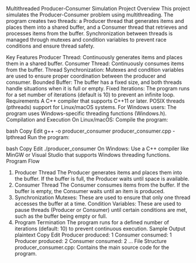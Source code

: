 Multithreaded Producer-Consumer Simulation
Project Overview
This project simulates the Producer-Consumer problem using multithreading. The program creates two threads: a Producer thread that generates items and places them into a shared buffer, and a Consumer thread that retrieves and processes items from the buffer. Synchronization between threads is managed through mutexes and condition variables to prevent race conditions and ensure thread safety.

Key Features
Producer Thread: Continuously generates items and places them in a shared buffer.
Consumer Thread: Continuously consumes items from the buffer.
Thread Synchronization: Mutexes and condition variables are used to ensure proper coordination between the producer and consumer.
Bounded Buffer: The buffer has a fixed size, and both threads handle situations when it is full or empty.
Fixed Iterations: The program runs for a set number of iterations (default is 10) to prevent an infinite loop.
Requirements
A C++ compiler that supports C++11 or later.
POSIX threads (pthreads) support for Linux/macOS systems.
For Windows users: The program uses Windows-specific threading functions (Windows.h).
Compilation and Execution
On Linux/macOS:
Compile the program:

bash
Copy
Edit
g++ -o producer_consumer producer_consumer.cpp -lpthread
Run the program:

bash
Copy
Edit
./producer_consumer
On Windows:
Use a C++ compiler like MinGW or Visual Studio that supports Windows threading functions.
Program Flow
1. Producer Thread
The Producer generates items and places them into the buffer.
If the buffer is full, the Producer waits until space is available.
2. Consumer Thread
The Consumer consumes items from the buffer.
If the buffer is empty, the Consumer waits until an item is produced.
3. Synchronization
Mutexes: These are used to ensure that only one thread accesses the buffer at a time.
Condition Variables: These are used to pause threads (Producer or Consumer) until certain conditions are met, such as the buffer being empty or full.
4. Program Termination
The program runs for a defined number of iterations (default: 10) to prevent continuous execution.
Sample Output
plaintext
Copy
Edit
Producer produced: 1
Consumer consumed: 1
Producer produced: 2
Consumer consumed: 2
...
File Structure
producer_consumer.cpp: Contains the main source code for the program.
